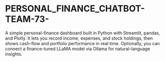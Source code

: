# PERSONAL_FINANCE_CHATBOT-TEAM-73-
A simple personal-finance dashboard built in Python with Streamlit, pandas, and Plotly. It lets you record income, expenses, and stock holdings, then shows cash-flow and portfolio performance in real time. Optionally, you can connect a finance-tuned LLaMA model via Ollama for natural-language insights.  

